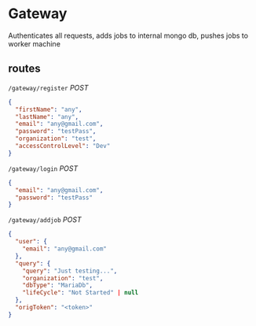 # Gateway

Authenticates all requests, adds jobs to internal mongo db, pushes jobs to worker machine

## routes

`/gateway/register`
*POST*
```json
{
  "firstName": "any",
  "lastName": "any",
  "email": "any@gmail.com",
  "password": "testPass",
  "organization": "test",
  "accessControlLevel": "Dev"
}
```

`/gateway/login`
*POST*
```json
{
  "email": "any@gmail.com",
  "password": "testPass"
}
```

`/gateway/addjob`
*POST*
```json
{
  "user": {
    "email": "any@gmail.com"
  },
  "query": {
    "query": "Just testing...",
    "organization": "test",
    "dbType": "MariaDb",
    "lifeCycle": "Not Started" | null
  },
  "origToken": "<token>"
}
```